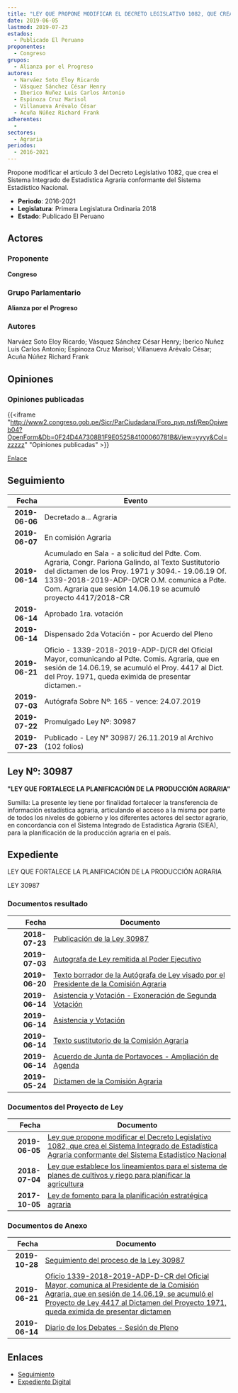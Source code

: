 ```yaml
---
title: "LEY QUE PROPONE MODIFICAR EL DECRETO LEGISLATIVO 1082, QUE CREA EL SISTEMA INTEGRADO DE ESTADÍSTICA AGRARIA CONFORMANTE DEL SISTEMA ESTADÍSTICO NACIONAL"
date: 2019-06-05
lastmod: 2019-07-23
estados: 
  - Publicado El Peruano
proponentes: 
  - Congreso
grupos: 
  - Alianza por el Progreso
autores: 
  - Narváez Soto Eloy Ricardo
  - Vásquez Sánchez César Henry
  - Iberico Nuñez Luis Carlos Antonio
  - Espinoza Cruz Marisol
  - Villanueva Arévalo César
  - Acuña Núñez Richard Frank
adherentes: 
  - 
sectores: 
  - Agraria
periodos: 
  - 2016-2021
---
```


Propone modificar el artículo 3 del Decreto Legislativo 1082, que crea el Sistema Integrado de Estadística Agraria conformante del Sistema Estadístico Nacional.

- **Periodo**: 2016-2021
- **Legislatura**: Primera Legislatura Ordinaria 2018
- **Estado**: Publicado El Peruano

## Actores

### Proponente

**Congreso**

### Grupo Parlamentario

**Alianza por el Progreso**

### Autores

Narváez Soto Eloy Ricardo; Vásquez Sánchez César Henry; Iberico Nuñez Luis Carlos Antonio; Espinoza Cruz Marisol; Villanueva Arévalo César; Acuña Núñez Richard Frank


## Opiniones

### Opiniones publicadas

{{<iframe "http://www2.congreso.gob.pe/Sicr/ParCiudadana/Foro_pvp.nsf/RepOpiweb04?OpenForm&Db=0F24D4A7308B1F9E052584100060781B&View=yyyy&Col=zzzzz" "Opiniones publicadas" >}}

[Enlace](http://www2.congreso.gob.pe/Sicr/ParCiudadana/Foro_pvp.nsf/RepOpiweb04?OpenForm&Db=0F24D4A7308B1F9E052584100060781B&View=yyyy&Col=zzzzz)

## Seguimiento

| Fecha | Evento |
|------:|--------|
| **2019-06-06** | Decretado a... Agraria|
| **2019-06-07** | En comisión Agraria|
| **2019-06-14** | Acumulado en Sala - a solicitud del Pdte. Com. Agraria, Congr. Pariona Galindo, al Texto Sustitutorio del dictamen de los Proy. 1971 y 3094.- 19.06.19 Of. 1339-2018-2019-ADP-D/CR O.M. comunica a Pdte. Com. Agraria que sesión 14.06.19 se acumuló proyecto 4417/2018-CR|
| **2019-06-14** | Aprobado 1ra. votación|
| **2019-06-14** | Dispensado 2da Votación - por Acuerdo del Pleno|
| **2019-06-21** | Oficio - 1339-2018-2019-ADP-D/CR del Oficial Mayor, comunicando al Pdte. Comis. Agraria, que en sesión de 14.06.19, se acumuló el Proy. 4417 al Dict. del Proy. 1971, queda eximida de presentar dictamen.-|
| **2019-07-03** | Autógrafa Sobre Nº: 165 - vence: 24.07.2019|
| **2019-07-22** | Promulgado Ley Nº: 30987|
| **2019-07-23** | Publicado - Ley N° 30987/ 26.11.2019 al Archivo (102 folios)|

## Ley Nº: 30987

**"LEY QUE FORTALECE LA PLANIFICACIÓN DE LA PRODUCCIÓN AGRARIA"**

Sumilla: La presente ley tiene por finalidad fortalecer la transferencia de información estadística agraria, articulando el acceso a la misma por parte de todos los niveles de gobierno y los diferentes actores del sector agrario, en concordancia con el Sistema Integrado de Estadística Agraria (SIEA), para la planificación de la producción agraria en el país.


## Expediente

LEY QUE FORTALECE LA PLANIFICACIÓN DE LA PRODUCCIÓN AGRARIA

LEY 30987


### Documentos resultado

| Fecha | Documento |
|------:|--------|
| **2018-07-23** | [Publicación de la Ley 30987](http://www.leyes.congreso.gob.pe/Documentos/2016_2021/ADLP/Normas_Legales/30987-LEY.pdf) |
| **2019-07-03** | [Autografa de Ley remitida al Poder Ejecutivo](http://www.leyes.congreso.gob.pe/Documentos/2016_2021/ADLP/Texto_Aprobado/AU0197120190703.pdf) |
| **2019-06-20** | [Texto borrador de la Autógrafa de Ley visado por el Presidente de la Comisión Agraria](http://www.leyes.congreso.gob.pe/Documentos/2016_2021/Texto_Borrador_de_Autografa/BAU0197120190614.pdf) |
| **2019-06-14** | [Asistencia y Votación - Exoneración de Segunda Votación](http://www.leyes.congreso.gob.pe/Documentos/2016_2021/Asistencia_y_Votacion/Proyectos_de_Ley/Exoneracion_de_Segunda_Votacion/ESV0197120190614..pdf) |
| **2019-06-14** | [Asistencia y Votación](http://www.leyes.congreso.gob.pe/Documentos/2016_2021/Asistencia_y_Votacion/Proyectos_de_Ley/AV0197120190614..pdf) |
| **2019-06-14** | [Texto sustitutorio de la Comisión Agraria](http://www.leyes.congreso.gob.pe/Documentos/2016_2021/Texto_Sustitutorio/Proyectos_de_Ley/TS0197120190614...pdf) |
| **2019-06-14** | [Acuerdo de Junta de Portavoces - Ampliación de Agenda](http://www.leyes.congreso.gob.pe/Documentos/2016_2021/Acuerdos/Junta_Portavoces/AJP0197120190614.pdf) |
| **2019-05-24** | [Dictamen de la Comisión Agraria](http://www.leyes.congreso.gob.pe/Documentos/2016_2021/Dictamenes/Proyectos_de_Ley/01971DC01MAY20190524..pdf) |

### Documentos del Proyecto de Ley

| Fecha | Documento |
|------:|--------|
| **2019-06-05** | [Ley que propone modificar el Decreto Legislativo 1082, que crea el Sistema Integrado de Estadística Agraria conformante del Sistema Estadístico Nacional](http://www.leyes.congreso.gob.pe/Documentos/2016_2021/Proyectos_de_Ley_y_de_Resoluciones_Legislativas/PL0441720190605.pdf) |
| **2018-07-04** | [Ley que establece los lineamientos para el sistema de planes de cultivos y riego para planificar la agricultura](http://www.leyes.congreso.gob.pe/Documentos/2016_2021/Proyectos_de_Ley_y_de_Resoluciones_Legislativas/PL0309420180704.PDF) |
| **2017-10-05** | [Ley de fomento para la planificación estratégica agraria](http://www.leyes.congreso.gob.pe/Documentos/2016_2021/Proyectos_de_Ley_y_de_Resoluciones_Legislativas/PL0197120171005.pdf) |

### Documentos de Anexo

| Fecha | Documento |
|------:|--------|
| **2019-10-28** | [Seguimiento del proceso de la Ley 30987](http://www.leyes.congreso.gob.pe/Documentos/2016_2021/Seguimiento_de_Proyectos_de_Ley/01971PL20191028.pdf) |
| **2019-06-21** | [Oficio 1339-2018-2019-ADP-D-CR del Oficial Mayor, comunica al Presidente de la Comisión Agraria, que en sesión de 14.06.19, se acumuló el Proyecto de Ley 4417 al Dictamen del Proyecto 1971, queda eximida de presentar dictamen](http://www.leyes.congreso.gob.pe/Documentos/2016_2021/Oficios/Oficialia_Mayor/OFICIO-1339-2018-2019-ADP-D-CR.pdf) |
| **2019-06-14** | [Diario de los Debates - Sesión de Pleno](http://www2.congreso.gob.pe/Sicr/DiarioDebates/Publicad.nsf/SesionesPleno/05256D6E0073DFE9052584200055B7B3/$FILE/SLO-2018-12.pdf) |

## Enlaces 

- [Seguimiento](http://www2.congreso.gob.pe/Sicr/TraDocEstProc/CLProLey2016.nsf/f7fff46988ca05b1052578e100829cc7/1cf615a3acdd973c05258410006b490f?OpenDocument)
- [Expediente Digital](http://www2.congreso.gob.pe/Sicr/TraDocEstProc/CLProLey2016.nsf/f7fff46988ca05b1052578e100829cc7/1cf615a3acdd973c05258410006b490f?OpenDocument&Click=05257FB7005EB655.eb71d0cf91d8294e05256cdf006b5706/$Body/0.1C6C)
